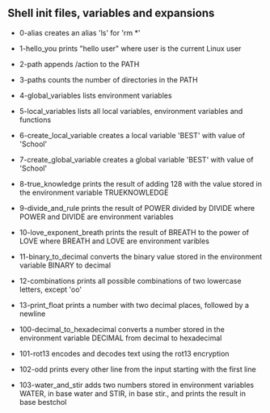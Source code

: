 ## Shell init files, variables and expansions

- 0-alias creates an alias 'ls' for 'rm \*'
- 1-hello_you prints "hello user" where user is the current Linux user
- 2-path appends /action to the PATH
- 3-paths counts the number of directories in the PATH
- 4-global_variables lists environment variables
- 5-local_variables lists all local variables, environment variables and functions
- 6-create_local_variable creates a local variable 'BEST' with value of 'School'
- 7-create_global_variable creates a global variable 'BEST' with value of 'School'
- 8-true_knowledge prints the result of adding 128 with the value stored in the environment variable TRUEKNOWLEDGE
- 9-divide_and_rule prints the result of POWER divided by DIVIDE where POWER and DIVIDE are environment variables
- 10-love_exponent_breath prints the result of BREATH to the power of LOVE where BREATH and LOVE are environment varibles
- 11-binary_to_decimal converts the binary value stored in the environment variable BINARY to decimal
- 12-combinations prints all possible combinations of two lowercase letters, except 'oo'
- 13-print_float prints a number with two decimal places, followed by a newline

- 100-decimal_to_hexadecimal converts a number stored in the environment variable DECIMAL from decimal to hexadecimal
- 101-rot13 encodes and decodes text using the rot13 encryption
- 102-odd prints every other line from the input starting with the first line
- 103-water_and_stir adds two numbers stored in environment variables WATER, in base water and STIR, in base stir., and prints the result in base bestchol
